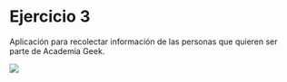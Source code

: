# Ejercicio 3

Aplicación para recolectar información de las personas que quieren ser parte de Academia Geek.

![](https://res.cloudinary.com/db9wh5uvt/image/upload/c_scale,w_704/v1626023922/form2_bakijz.png)